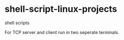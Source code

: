 # shell-script-linux-projects
shell scripts

For TCP server and client run in two seperate terminals. 
